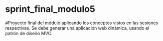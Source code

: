 # sprint_final_modulo5

#Proyecto final del módulo aplicando los conceptos vistos
en las sesiones respectivas. Se debe generar una
aplicación web dinámica, usando el patrón de diseño
MVC.
